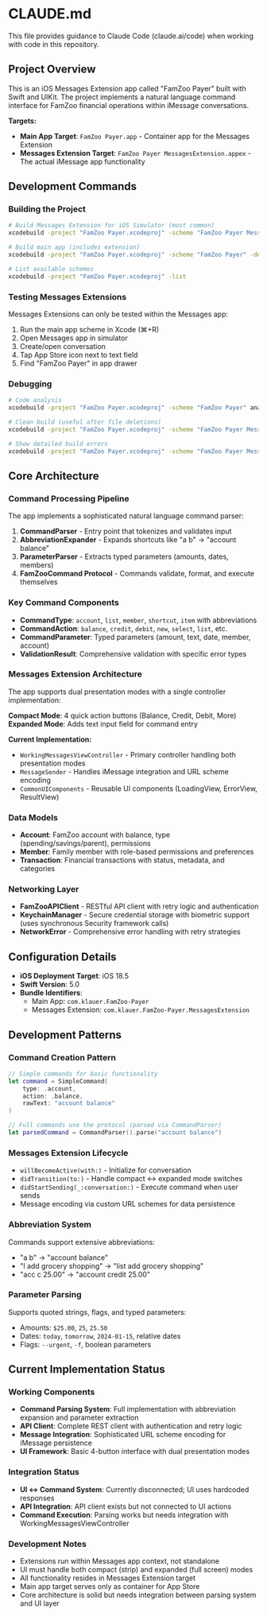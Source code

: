 # CLAUDE.md

This file provides guidance to Claude Code (claude.ai/code) when working with code in this repository.

## Project Overview

This is an iOS Messages Extension app called "FamZoo Payer" built with Swift and UIKit. The project implements a natural language command interface for FamZoo financial operations within iMessage conversations.

**Targets:**
- **Main App Target**: `FamZoo Payer.app` - Container app for the Messages Extension
- **Messages Extension Target**: `FamZoo Payer MessagesExtension.appex` - The actual iMessage app functionality

## Development Commands

### Building the Project
```bash
# Build Messages Extension for iOS Simulator (most common)
xcodebuild -project "FamZoo Payer.xcodeproj" -scheme "FamZoo Payer MessagesExtension" -destination "platform=iOS Simulator,name=iPhone 16" build

# Build main app (includes extension)
xcodebuild -project "FamZoo Payer.xcodeproj" -scheme "FamZoo Payer" -destination "platform=iOS Simulator,name=iPhone 16" build

# List available schemes
xcodebuild -project "FamZoo Payer.xcodeproj" -list
```

### Testing Messages Extensions
Messages Extensions can only be tested within the Messages app:
1. Run the main app scheme in Xcode (⌘+R)
2. Open Messages app in simulator
3. Create/open conversation
4. Tap App Store icon next to text field
5. Find "FamZoo Payer" in app drawer

### Debugging
```bash
# Code analysis
xcodebuild -project "FamZoo Payer.xcodeproj" -scheme "FamZoo Payer" analyze

# Clean build (useful after file deletions)
xcodebuild -project "FamZoo Payer.xcodeproj" -scheme "FamZoo Payer MessagesExtension" clean

# Show detailed build errors
xcodebuild -project "FamZoo Payer.xcodeproj" -scheme "FamZoo Payer MessagesExtension" -destination "platform=iOS Simulator,name=iPhone 16" build 2>&1 | grep -A 10 -B 5 "error:"
```

## Core Architecture

### Command Processing Pipeline
The app implements a sophisticated natural language command parser:

1. **CommandParser** - Entry point that tokenizes and validates input
2. **AbbreviationExpander** - Expands shortcuts like "a b" → "account balance"
3. **ParameterParser** - Extracts typed parameters (amounts, dates, members)
4. **FamZooCommand Protocol** - Commands validate, format, and execute themselves

### Key Command Components
- **CommandType**: `account`, `list`, `member`, `shortcut`, `item` with abbreviations
- **CommandAction**: `balance`, `credit`, `debit`, `new`, `select`, `list`, etc.
- **CommandParameter**: Typed parameters (amount, text, date, member, account)
- **ValidationResult**: Comprehensive validation with specific error types

### Messages Extension Architecture
The app supports dual presentation modes with a single controller implementation:

**Compact Mode**: 4 quick action buttons (Balance, Credit, Debit, More)
**Expanded Mode**: Adds text input field for command entry

**Current Implementation:**
- `WorkingMessagesViewController` - Primary controller handling both presentation modes
- `MessageSender` - Handles iMessage integration and URL scheme encoding
- `CommonUIComponents` - Reusable UI components (LoadingView, ErrorView, ResultView)

### Data Models
- **Account**: FamZoo account with balance, type (spending/savings/parent), permissions
- **Member**: Family member with role-based permissions and preferences
- **Transaction**: Financial transactions with status, metadata, and categories

### Networking Layer
- **FamZooAPIClient** - RESTful API client with retry logic and authentication
- **KeychainManager** - Secure credential storage with biometric support (uses synchronous Security framework calls)
- **NetworkError** - Comprehensive error handling with retry strategies

## Configuration Details

- **iOS Deployment Target**: iOS 18.5
- **Swift Version**: 5.0
- **Bundle Identifiers**:
  - Main App: `com.klauer.FamZoo-Payer`
  - Messages Extension: `com.klauer.FamZoo-Payer.MessagesExtension`

## Development Patterns

### Command Creation Pattern
```swift
// Simple commands for basic functionality
let command = SimpleCommand(
    type: .account,
    action: .balance,
    rawText: "account balance"
)

// Full commands use the protocol (parsed via CommandParser)
let parsedCommand = CommandParser().parse("account balance")
```

### Messages Extension Lifecycle
- `willBecomeActive(with:)` - Initialize for conversation
- `didTransition(to:)` - Handle compact ↔ expanded mode switches
- `didStartSending(_:conversation:)` - Execute command when user sends
- Message encoding via custom URL schemes for data persistence

### Abbreviation System
Commands support extensive abbreviations:
- "a b" → "account balance"
- "l add grocery shopping" → "list add grocery shopping"
- "acc c 25.00" → "account credit 25.00"

### Parameter Parsing
Supports quoted strings, flags, and typed parameters:
- Amounts: `$25.00`, `25`, `25.50`
- Dates: `today`, `tomorrow`, `2024-01-15`, relative dates
- Flags: `--urgent`, `-f`, boolean parameters

## Current Implementation Status

### Working Components
- **Command Parsing System**: Full implementation with abbreviation expansion and parameter extraction
- **API Client**: Complete REST client with authentication and retry logic
- **Message Integration**: Sophisticated URL scheme encoding for iMessage persistence
- **UI Framework**: Basic 4-button interface with dual presentation modes

### Integration Status
- **UI ↔ Command System**: Currently disconnected; UI uses hardcoded responses
- **API Integration**: API client exists but not connected to UI actions
- **Command Execution**: Parsing works but needs integration with WorkingMessagesViewController

### Development Notes
- Extensions run within Messages app context, not standalone
- UI must handle both compact (strip) and expanded (full screen) modes
- All functionality resides in Messages Extension target
- Main app target serves only as container for App Store
- Core architecture is solid but needs integration between parsing system and UI layer